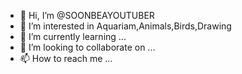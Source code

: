- 👋 Hi, I’m @SOONBEAYOUTUBER
- 👀 I’m interested in Aquariam,Animals,Birds,Drawing
- 🌱 I’m currently learning ...
- 💞️ I’m looking to collaborate on ...
- 📫 How to reach me ...

<!---
SOONBEAYOUTUBER/SOONBEAYOUTUBER is a ✨ special ✨ repository because its `README.md` (this file) appears on your GitHub profile.
You can click the Preview link to take a look at your changes.
--->
